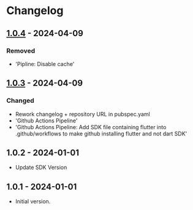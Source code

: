 # Changelog

## [1.0.4] - 2024-04-09

### Removed

- 'Pipline: Disable cache'

## [1.0.3] - 2024-04-09

### Changed

- Rework changelog + repository URL in pubspec.yaml
- 'Github Actions Pipeline'
- 'Github Actions Pipeline: Add SDK file containing flutter into .github/workflows to make github installing flutter and not dart SDK'

## 1.0.2 - 2024-01-01

- Update SDK Version

## 1.0.1 - 2024-01-01

- Initial version.

[1.0.4]: https://github.com/inlavigo/gg_timeline/compare/1.0.3...1.0.4
[1.0.3]: https://github.com/inlavigo/gg_timeline/compare/1.0.2...1.0.3
